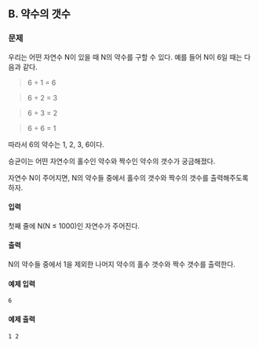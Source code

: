 ## B. 약수의 갯수

### 문제

우리는 어떤 자연수 N이 있을 때 N의 약수를 구할 수 있다. 예를 들어 N이 6일 때는 다음과 같다.

> 6 ÷ 1 = 6

> 6 ÷ 2 = 3

> 6 ÷ 3 = 2

> 6 ÷ 6 = 1

따라서 6의 약수는 1, 2, 3, 6이다.

승균이는 어떤 자연수의 홀수인 약수와 짝수인 약수의 갯수가 궁금해졌다.

자연수 N이 주어지면, N의 약수들 중에서 홀수의 갯수와 짝수의 갯수를 출력해주도록 하자.

#### 입력

첫째 줄에 N(N ≤ 1000)인 자연수가 주어진다.

#### 출력

N의 약수들 중에서 1을 제외한 나머지 약수의 홀수 갯수와 짝수 갯수를 출력한다.

#### 예제 입력

```
6
```

#### 예제 출력

```
1 2
```
